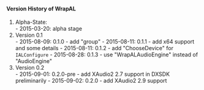 ﻿#### Version History of WrapAL
  1. Alpha-State:  
    - 2015-03-20: alpha stage
  2. Version 0.1  
    - 2015-08-09: 0.1.0 - add "group"
    - 2015-08-11: 0.1.1 - add x64 support and some details
    - 2015-08-11: 0.1.2 - add "ChooseDevice" for `IALConfigure`
    - 2015-08-28: 0.1.3 - use "WrapALAudioEngine" instead of "AudioEngine"
  3. Version 0.2  
    - 2015-09-01: 0.2.0-pre - add XAudio2 2.7 support in DXSDK preliminarily
    - 2015-09-02: 0.2.0 - add XAudio2 2.9 support 